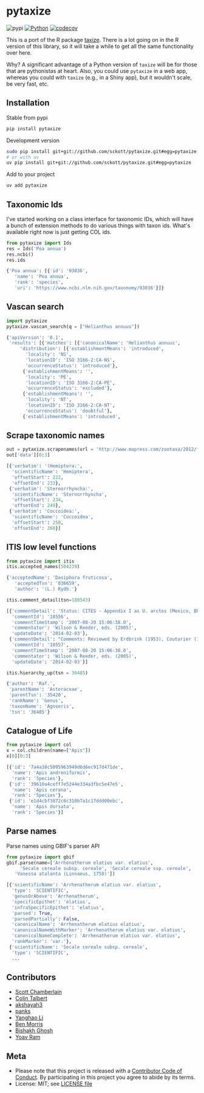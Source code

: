 # pytaxize

![pypi](https://img.shields.io/pypi/v/pytaxize.svg)
[![Python](https://github.com/sckott/pytaxize/actions/workflows/python.yml/badge.svg)](https://github.com/sckott/pytaxize/actions/workflows/python.yml)
[![codecov](https://codecov.io/gh/sckott/pytaxize/graph/badge.svg?token=xRz65OZbjq)](https://codecov.io/gh/sckott/pytaxize)


This is a port of the R package [taxize](https://github.com/ropensci/taxize). There is a lot going on in the R version of this library, so it will take a while to get all the same functionality over here.

Why? A significant advantage of a Python version of `taxize` will be for those that are pythonistas at heart. Also, you could use `pytaxize` in a web app, whereas you could with `taxize` (e.g., in a Shiny app), but it wouldn't scale, be very fast, etc.

## Installation

Stable from pypi

```bash
pip install pytaxize
```

Development version

```bash
sudo pip install git+git://github.com/sckott/pytaxize.git#egg=pytaxize
# or with uv
uv pip install git+git://github.com/sckott/pytaxize.git#egg=pytaxize
```

Add to your project

```bash
uv add pytaxize
```

## Taxonomic Ids

I've started working on a class interface for taxonomic IDs, which will have a bunch of extension methods to do various things with taxon ids. What's available right now is just getting COL ids.

```python
from pytaxize import Ids
res = Ids('Poa annua')
res.ncbi()
res.ids
```

```python
{'Poa annua': [{'id': '93036',
   'name': 'Poa annua',
   'rank': 'species',
   'uri': 'https://www.ncbi.nlm.nih.gov/taxonomy/93036'}]}
```

## Vascan search

```python
import pytaxize
pytaxize.vascan_search(q = ["Helianthus annuus"])
```

```python
{'apiVersion': '0.1',
 'results': [{'matches': [{'canonicalName': 'Helianthus annuus',
     'distribution': [{'establishmentMeans': 'introduced',
       'locality': 'NS',
       'locationID': 'ISO 3166-2:CA-NS',
       'occurrenceStatus': 'introduced'},
      {'establishmentMeans': '',
       'locality': 'PE',
       'locationID': 'ISO 3166-2:CA-PE',
       'occurrenceStatus': 'excluded'},
      {'establishmentMeans': '',
       'locality': 'NT',
       'locationID': 'ISO 3166-2:CA-NT',
       'occurrenceStatus': 'doubtful'},
      {'establishmentMeans': 'introduced',
```

## Scrape taxonomic names

```python
out = pytaxize.scrapenames(url = 'http://www.mapress.com/zootaxa/2012/f/z03372p265f.pdf')
out['data'][0:3]
```

```python
[{'verbatim': '(Hemiptera:',
  'scientificName': 'Hemiptera',
  'offsetStart': 222,
  'offsetEnd': 233},
 {'verbatim': 'Sternorrhyncha:',
  'scientificName': 'Sternorrhyncha',
  'offsetStart': 234,
  'offsetEnd': 249},
 {'verbatim': 'Coccoidea:',
  'scientificName': 'Coccoidea',
  'offsetStart': 250,
  'offsetEnd': 260}]
```

## ITIS low level functions

```python
from pytaxize import itis
itis.accepted_names(504239)

{'acceptedName': 'Dasiphora fruticosa',
   'acceptedTsn': '836659',
   'author': '(L.) Rydb.'}
```

```python
itis.comment_detail(tsn=180543)

[{'commentDetail': 'Status: CITES - Appendix I as U. arctos (Mexico, Bhutan, China, and Mongolia populations) and U. a. isabellinus; otherwise Appendix II. U. S. ESA - Endangered as U. arctos pruinosus, as U. arctos in Mexico, and as U. a. arctos in Italy. Threatened as U. a. ho...',
  'commentId': '18556',
  'commentTimeStamp': '2007-08-20 15:06:38.0',
  'commentator': 'Wilson & Reeder, eds. (2005)',
  'updateDate': '2014-02-03'},
 {'commentDetail': "Comments: Reviewed by Erdbrink (1953), Couturier (1954), Rausch (1963a), Kurtén (1973), Hall (1984) and Pasitschniak-Arts (1993). Ognev (1931) and Allen (1938) recognized U. pruinosus as distinct; not followed by Ellerman and Morrison-Scott (1951), Gao (1987), and Stroganov (1962). Lönnberg (1923b) believed that differences between pruinosus and arctos warranted subgeneric distinction as (Mylarctos) pruinosus; however, this was not supported by Pocock's (1932b) thorough revision. Synonyms allocated a...",
  'commentId': '18557',
  'commentTimeStamp': '2007-08-20 15:06:38.0',
  'commentator': 'Wilson & Reeder, eds. (2005)',
  'updateDate': '2014-02-03'}]
```

```python
itis.hierarchy_up(tsn = 36485)

{'author': 'Raf.',
 'parentName': 'Asteraceae',
 'parentTsn': '35420',
 'rankName': 'Genus',
 'taxonName': 'Agoseris',
 'tsn': '36485'}
```

## Catalogue of Life

```python
from pytaxize import col
x = col.children(name=["Apis"])
x[0][0:3]
```

```python
[{'id': '7a4a38c5095963949d6d6ec917d471de',
  'name': 'Apis andreniformis',
  'rank': 'Species'},
 {'id': '39610a4ceff7e5244e334a3fbc5e47e5',
  'name': 'Apis cerana',
  'rank': 'Species'},
 {'id': 'e1d4cbf3872c6c310b7a1c17ddd00ebc',
  'name': 'Apis dorsata',
  'rank': 'Species'}]
```

## Parse names

Parse names using GBIF's parser API

```python
from pytaxize import gbif
gbif.parse(name=['Arrhenatherum elatius var. elatius',
	 'Secale cereale subsp. cereale', 'Secale cereale ssp. cereale',
   'Vanessa atalanta (Linnaeus, 1758)'])
```

```python
[{'scientificName': 'Arrhenatherum elatius var. elatius',
  'type': 'SCIENTIFIC',
  'genusOrAbove': 'Arrhenatherum',
  'specificEpithet': 'elatius',
  'infraSpecificEpithet': 'elatius',
  'parsed': True,
  'parsedPartially': False,
  'canonicalName': 'Arrhenatherum elatius elatius',
  'canonicalNameWithMarker': 'Arrhenatherum elatius var. elatius',
  'canonicalNameComplete': 'Arrhenatherum elatius var. elatius',
  'rankMarker': 'var.'},
 {'scientificName': 'Secale cereale subsp. cereale',
  'type': 'SCIENTIFIC',
  ...
```

## Contributors

* [Scott Chamberlain](https://github.com/sckott)
* [Colin Talbert](https://github.com/ColinTalbert)
* [akshayah3](https://github.com/akshayah3)
* [panks](https://github.com/panks)
* [Yanghao Li](https://github.com/lyttonhao)
* [Ben Morris](https://github.com/bendmorris)
* [Bishakh Ghosh](https://github.com/ghoshbishakh)
* [Yoav Ram](https://github.com/yoavram)

## Meta

* Please note that this project is released with a [Contributor Code of Conduct](https://github.com/sckott/pytaxize/blob/main/CONDUCT.md). By participating in this project you agree to abide by its terms.
* License: MIT; see [LICENSE file](https://github.com/sckott/pytaxize/blob/main/LICENSE)
